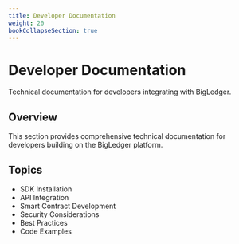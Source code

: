 ```yaml
---
title: Developer Documentation
weight: 20
bookCollapseSection: true
---
```


# Developer Documentation

Technical documentation for developers integrating with BigLedger.

## Overview

This section provides comprehensive technical documentation for developers building on the BigLedger platform.

## Topics

- SDK Installation
- API Integration
- Smart Contract Development
- Security Considerations
- Best Practices
- Code Examples